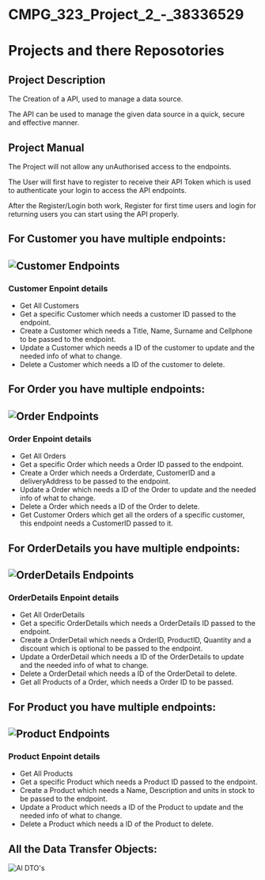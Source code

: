 <!DOCTYPE html>
<html>
<body>

<h1>CMPG_323_Project_2_-_38336529</h1>
<h1>Projects and there Reposotories</h1>

<h2>Project Description</h2>
<p>The Creation of a API, used to manage a data source.</p>
<p>The API can be used to manage the given data source in a quick, secure and effective manner.</p>

<h2>Project Manual</h2>
<p>The Project will not allow any unAuthorised access to the endpoints.</p>
<p>The User will first have to register to receive their API Token which is used to authenticate your login to access the API endpoints.</p>
<p>After the Register/Login both work, Register for first time users and login for returning users you can start using the API properly.</p>

<h2>For Customer you have multiple endpoints:<h2>

<img src="image.png" alt="Customer Endpoints">

<h3>Customer Enpoint details</h3>
<ul>
  <li>Get All Customers</li>
  <li>Get a specific Customer which needs a customer ID passed to the endpoint.</li>
  <li>Create a Customer which needs a Title, Name, Surname and Cellphone to be passed to the endpoint.</li>
  <li>Update a Customer which needs a ID of the customer to update and the needed info of what to change.</li>
  <li>Delete a Customer which needs a ID of the customer to delete.</li>
</ul>  

<h2>For Order you have multiple endpoints:<h2>

<img src="image-1.png" alt="Order Endpoints">

<h3>Order Enpoint details</h3>
<ul>
  <li>Get All Orders</li>
  <li>Get a specific Order which needs a Order ID passed to the endpoint.</li>
  <li>Create a Order which needs a Orderdate, CustomerID and a deliveryAddress to be passed to the endpoint.</li>
  <li>Update a Order which needs a ID of the Order to update and the needed info of what to change.</li>
  <li>Delete a Order which needs a ID of the Order to delete.</li>
  <li>Get Customer Orders which get all the orders of a specific customer, this endpoint needs a CustomerID passed to it.</li>
</ul>  

<h2>For OrderDetails you have multiple endpoints:<h2>

<img src="image-2.png" alt="OrderDetails Endpoints">

<h3>OrderDetails Enpoint details</h3>
<ul>
  <li>Get All OrderDetails</li>
  <li>Get a specific OrderDetails which needs a OrderDetails ID passed to the endpoint.</li>
  <li>Create a OrderDetail which needs a OrderID, ProductID, Quantity and a discount which is optional to be passed to the endpoint.</li>
  <li>Update a OrderDetail which needs a ID of the OrderDetails to update and the needed info of what to change.</li>
  <li>Delete a OrderDetail which needs a ID of the OrderDetail to delete.</li>
  <li>Get all Products of a Order, which needs a Order ID to be passed.</li>
</ul>  

<h2>For Product you have multiple endpoints:<h2>

<img src="image-3.png" alt="Product Endpoints">

<h3>Product Enpoint details</h3>
<ul>
  <li>Get All Products</li>
  <li>Get a specific Product which needs a Product ID passed to the endpoint.</li>
  <li>Create a Product which needs a Name, Description and units in stock to be passed to the endpoint.</li>
  <li>Update a Product which needs a ID of the Product to update and the needed info of what to change.</li>
  <li>Delete a Product which needs a ID of the Product to delete.</li>
</ul>  

<h2>All the Data Transfer Objects:</h2>
<img src="image-4.png" alt="Al DTO's">

</body>
</html>
